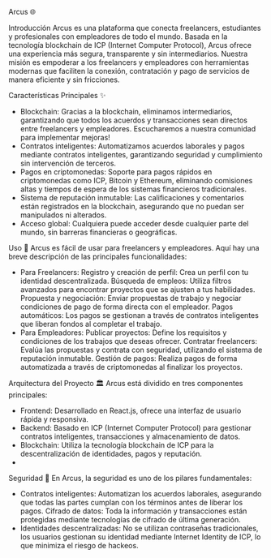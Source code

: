 Arcus 🌐

Introducción
Arcus es una plataforma que conecta freelancers, estudiantes y profesionales con empleadores de todo el mundo. Basada en la tecnología blockchain de ICP (Internet Computer Protocol), Arcus ofrece una experiencia más segura, transparente y sin intermediarios. Nuestra misión es empoderar a los freelancers y empleadores con herramientas modernas que faciliten la conexión, contratación y pago de servicios de manera eficiente y sin fricciones.

Características Principales ✨
- Blockchain: Gracias a la blockchain, eliminamos intermediarios, garantizando que todos los acuerdos y transacciones sean directos entre freelancers y empleadores. Escucharemos a nuestra comunidad para implementar mejoras!
- Contratos inteligentes: Automatizamos acuerdos laborales y pagos mediante contratos inteligentes, garantizando seguridad y cumplimiento sin intervención de terceros.
- Pagos en criptomonedas: Soporte para pagos rápidos en criptomonedas como ICP, Bitcoin y Ethereum, eliminando comisiones altas y tiempos de espera de los sistemas financieros tradicionales.
- Sistema de reputación inmutable: Las calificaciones y comentarios están registrados en la blockchain, asegurando que no puedan ser manipulados ni alterados.
- Acceso global: Cualquiera puede acceder desde cualquier parte del mundo, sin barreras financieras o geográficas.

Uso 🚀
Arcus es fácil de usar para freelancers y empleadores. Aquí hay una breve descripción de las principales funcionalidades:
- Para Freelancers:
Registro y creación de perfil: Crea un perfil con tu identidad descentralizada.
Búsqueda de empleos: Utiliza filtros avanzados para encontrar proyectos que se ajusten a tus habilidades.
Propuesta y negociación: Enviar propuestas de trabajo y negociar condiciones de pago de forma directa con el empleador.
Pagos automáticos: Los pagos se gestionan a través de contratos inteligentes que liberan fondos al completar el trabajo.
- Para Empleadores:
Publicar proyectos: Define los requisitos y condiciones de los trabajos que deseas ofrecer.
Contratar freelancers: Evalúa las propuestas y contrata con seguridad, utilizando el sistema de reputación inmutable.
Gestión de pagos: Realiza pagos de forma automatizada a través de criptomonedas al finalizar los proyectos.

Arquitectura del Proyecto 🏛️
Arcus está dividido en tres componentes principales:
- Frontend: Desarrollado en React.js, ofrece una interfaz de usuario rápida y responsiva.
- Backend: Basado en ICP (Internet Computer Protocol) para gestionar contratos inteligentes, transacciones y almacenamiento de datos.
- Blockchain: Utiliza la tecnología blockchain de ICP para la descentralización de identidades, pagos y reputación.
- 
Seguridad 🔐
En Arcus, la seguridad es uno de los pilares fundamentales:
- Contratos inteligentes: Automatizan los acuerdos laborales, asegurando que todas las partes cumplan con los términos antes de liberar los pagos.
Cifrado de datos: Toda la información y transacciones están protegidas mediante tecnologías de cifrado de última generación.
- Identidades descentralizadas: No se utilizan contraseñas tradicionales, los usuarios gestionan su identidad mediante Internet Identity de ICP, lo que minimiza el riesgo de hackeos.
